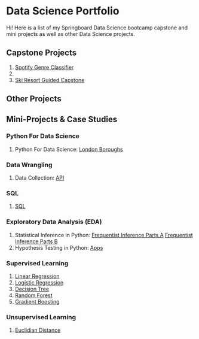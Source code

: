 # Data Science Portfolio

Hi! Here is a list of my Springboard Data Science bootcamp capstone and mini projects as well as other Data Science projects. 

## Capstone Projects
1. [Spotify Genre Classifier](https://github.com/HarshaMalireddy/Data-Science-Portfolio/tree/main/Capstone%20Projects/Spotify-Genre-Classifier-Capstone)
2.  
4. [Ski Resort Guided Capstone](https://github.com/HarshaMalireddy/Data-Science-Portfolio/tree/main/Capstone%20Projects/Ski-Resort-Guided-Capstone)
## Other Projects
## Mini-Projects & Case Studies
### Python For Data Science
1. Python For Data Science: [London Boroughs](https://github.com/HarshaMalireddy/Data-Science-Portfolio/blob/main/Mini-Projects%20%26%20Case%20Studies/Python%20For%20Data%20Science/London-Boroughs/London-Boroughs.ipynb)
### Data Wrangling
1. Data Collection: [API](https://github.com/HarshaMalireddy/Data-Science-Portfolio/blob/main/Mini-Projects%20%26%20Case%20Studies/Data%20Wrangling/API/api_data_wrangling_mini_project.ipynb)
### SQL
1. [SQL](https://github.com/HarshaMalireddy/Data-Science-Portfolio/blob/main/Mini-Projects%20%26%20Case%20Studies/SQL/SQLTasks%20Tier%201.sql)
### Exploratory Data Analysis (EDA)
1. Statistical Inference in Python: [Frequentist Inference Parts A](https://github.com/HarshaMalireddy/Data-Science-Portfolio/blob/main/Mini-Projects%20%26%20Case%20Studies/Exploratory%20Data%20Analysis%20(EDA)/Frequentist-Inference/Frequentist%20Inference%20Case%20Study%20-%20Part%20A.ipynb)
[Frequentist Inference Parts B](https://github.com/HarshaMalireddy/Data-Science-Portfolio/blob/main/Mini-Projects%20%26%20Case%20Studies/Exploratory%20Data%20Analysis%20(EDA)/Frequentist-Inference/Frequentist%20Inference%20Case%20Study%20-%20Part%20B%20(2).ipynb)
2. Hypothesis Testing in Python: [Apps](https://github.com/HarshaMalireddy/Data-Science-Portfolio/blob/main/Mini-Projects%20%26%20Case%20Studies/Exploratory%20Data%20Analysis%20(EDA)/Apps/Springboard%20Apps%20project.ipynb)
### Supervised Learning
1. [Linear Regression](https://github.com/HarshaMalireddy/Data-Science-Portfolio/blob/main/Mini-Projects%20%26%20Case%20Studies/Exploratory%20Data%20Analysis%20(EDA)/Linear%20Regression/Springboard%20Regression%20Case%20Study%20-%20the%20Red%20Wine%20Dataset.ipynb)
2. [Logistic Regression](https://github.com/HarshaMalireddy/Data-Science-Portfolio/blob/main/Mini-Projects%20%26%20Case%20Studies/Supervised%20Learning/Logistic_Regression/Logistic%20Regression%20Advanced%20Case%20Study.ipynb)
3. [Decision Tree](https://github.com/HarshaMalireddy/Data-Science-Portfolio/blob/main/Mini-Projects%20%26%20Case%20Studies/Supervised%20Learning/Decision_Tree/Decision%20Tree%20Specialty%20Coffee%20Case%20Study.ipynb)
4. [Random Forest](https://github.com/HarshaMalireddy/Data-Science-Portfolio/blob/main/Mini-Projects%20%26%20Case%20Studies/Supervised%20Learning/Random_Forest/Random%20Forest%20Covid19%20Case%20Study.ipynb)
5. [Gradient Boosting](https://github.com/HarshaMalireddy/Data-Science-Portfolio/blob/main/Mini-Projects%20%26%20Case%20Studies/Supervised%20Learning/Gradient_Boosting/Gradient%20Boosting%20Case%20Study.ipynb)
### Unsupervised Learning
1. [Euclidian Distance](https://github.com/HarshaMalireddy/Data-Science-Portfolio/blob/main/Mini-Projects%20%26%20Case%20Studies/Unsupervised%20Learning/Euclidean_%26_Manhattan_Distances/Euclidean_and_Manhattan_Distances_Case_Study.ipynb)
